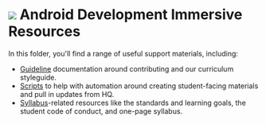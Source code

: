 # ![](https://ga-dash.s3.amazonaws.com/production/assets/logo-9f88ae6c9c3871690e33280fcf557f33.png) Android Development Immersive Resources

In this folder, you'll find a range of useful support materials, including:

- [Guideline](guidelines) documentation around contributing and our curriculum styleguide.
- [Scripts](scripts) to help with automation around creating student-facing materials and pull in updates from HQ.
- [Syllabus](syllabus)-related resources like the standards and learning goals, the student code of conduct, and one-page syllabus.
